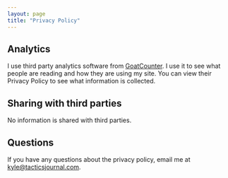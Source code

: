 ```yaml
---
layout: page
title: "Privacy Policy"
---
```


## Analytics

I use third party analytics software from [GoatCounter](https://www.goatcounter.com/help/privacy). I use it to see what people are reading and how they are using my site. You can view their Privacy Policy to see what information is collected. 

## Sharing with third parties 

No information is shared with third parties.

## Questions 

If you have any questions about the privacy policy, email me at <a href="mailto:kyle@tacticsjournal.com">kyle@tacticsjournal.com</a>.